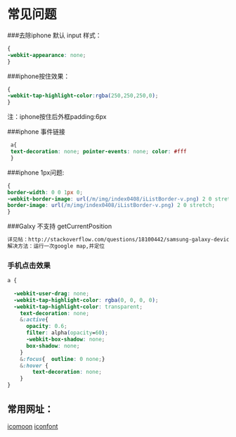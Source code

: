 
# 常见问题

###去除iphone 默认 input 样式：
```css
{
-webkit-appearance: none;
}
```
###iphone按住效果：
```css
{
-webkit-tap-highlight-color:rgba(250,250,250,0); 
}
```
注：iphone按住后外框padding:6px

###iphone 事件链接
```css
 a{
 text-decoration: none; pointer-events: none; color: #fff 
 }
 ```
###iphone 1px问题:
```css
{
border-width: 0 0 1px 0;
-webkit-border-image: url(/m/img/index0408/iListBorder-v.png) 2 0 stretch;
border-image: url(/m/img/index0408/iListBorder-v.png) 2 0 stretch;
}
```

###Galxy 不支持 getCurrentPosition 
```html
详见帖：http://stackoverflow.com/questions/18100442/samsung-galaxy-devices-cant-use-geolocation-getcurrentposition
解决方法：运行一次google map,并定位
```
### 手机点击效果
```css
a {
  
  -webkit-user-drag: none;
  -webkit-tap-highlight-color: rgba(0, 0, 0, 0);
  -webkit-tap-highlight-color: transparent; 
    text-decoration: none;
    &:active{
      opacity: 0.6;
      filter: alpha(opacity=60);
      -webkit-box-shadow: none;
      box-shadow: none;
    }
    &:focus{  outline: 0 none;}
    &:hover {
        text-decoration: none;
    }
}
```

## 常用网址：
[icomoon](https://icomoon.io)
[iconfont](http://www.iconfont.cn/)

